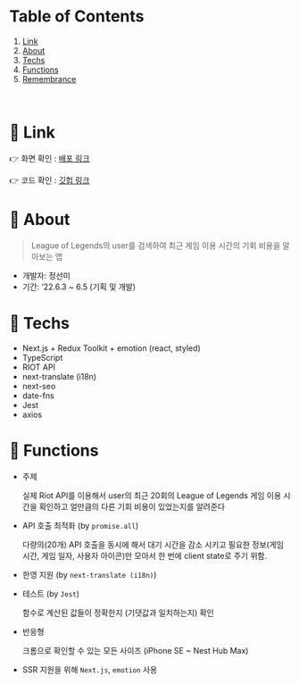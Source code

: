 # Table of Contents
1. [Link](#main1)
2. [About](#main2)
3. [Techs](#main3)
4. [Functions](#main4)
6. [Remembrance](#main5)

<br/>

# 📌 Link<a name="main1"></a>
👉 화면 확인 : [배포 링크](https://while-you-were-playing-lol.netlify.app)

👉 코드 확인 : [깃헙 링크](https://github.com/katej927/while-you-were-playing-lol)


# 📌 About<a name="main2"></a>
> League of Legends의 user를 검색하여 최근 게임 이용 시간의 기회 비용을 알아보는 앱
> 

- 개발자: 정선미
- 기간: ‘22.6.3 ~ 6.5 (기획 및 개발)

# 📌 Techs<a name="main3"></a>
- Next.js + Redux Toolkit + emotion (react, styled)
- TypeScript
- RIOT API
- next-translate (i18n)
- next-seo
- date-fns
- Jest
- axios

# 📌 Functions<a name="main4"></a>
- 주제

    실제 Riot API를 이용해서 user의 최근 20회의 League of Legends 게임 이용 시간을 확인하고 얼만큼의 다른 기회 비용이 있었는지를 알려준다
    
- API 호출 최적화 (by `promise.all`)
    
    다량의(20개) API 호출을 동시에 해서 대기 시간을 감소 시키고 필요한 정보(게임 시간, 게임 일자, 사용자 아이콘)만 모아서 한 번에 client state로 주기 위함.
    
- 한영 지원 (by `next-translate (i18n)`)
- 테스트 (by `Jest`)
    
    함수로 계산된 값들이 정확한지 (기댓값과 일치하는지) 확인
    
- 반응형
    
    크롬으로 확인할 수 있는 모든 사이즈 (iPhone SE ~ Nest Hub Max)
    
- SSR 지원을 위해 `Next.js`, `emotion` 사용
